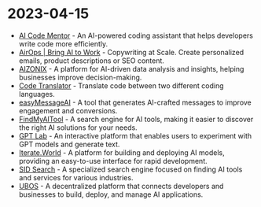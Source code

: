 # 2023-04-15



* [AI Code Mentor](https://code-mentor.ai/) - An AI-powered coding assistant that helps developers write code more efficiently.
* [AirOps | Bring AI to Work](https://www.airops.com/) - Copywriting at Scale. Create personalized emails, product descriptions or SEO content.
* [AIZONIX](https://aizonix.com/) - A platform for AI-driven data analysis and insights, helping businesses improve decision-making.
* [Code Translator](https://ai-code-translator.vercel.app/) - Translate code between two different coding languages.
* [easyMessageAI](https://easymessage.ai/ai-generated-messages) - A tool that generates AI-crafted messages to improve engagement and conversions.
* [FindMyAITool](https://findmyaitool.com/) - A search engine for AI tools, making it easier to discover the right AI solutions for your needs.
* [GPT Lab](https://gptlab.streamlit.app/) - An interactive platform that enables users to experiment with GPT models and generate text.
* [Iterate.World](https://iterate.world/) - A platform for building and deploying AI models, providing an easy-to-use interface for rapid development.
* [SID Search](https://www.sidsearch.com/?via=aitoolhunt) - A specialized search engine focused on finding AI tools and services for various industries.
* [UBOS](https://ubos.tech/) - A decentralized platform that connects developers and businesses to build, deploy, and manage AI applications.
